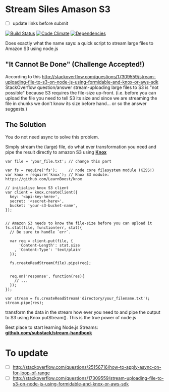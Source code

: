 Stream Siles Amason S3
========================

- [ ] update links before submit <br />

[![Build Status](https://travis-ci.org/nelsonic/time.png?branch=master)](https://travis-ci.org/nelsonic/time) [![Code Climate](https://codeclimate.com/github/nelsonic/time.png)](https://codeclimate.com/github/nelsonic/time) [![Dependencies](https://david-dm.org/nelsonic/time.png?theme=shields.io)](https://david-dm.org/nelsonic/time)


Does exactly what the name says: a quick script to stream large files to Amazon S3 using node.js


## "It Cannot Be Done" (Challenge Accepted!)

According to this
http://stackoverflow.com/questions/17309559/stream-uploading-file-to-s3-on-node-js-using-formidable-and-knox-or-aws-sdk
StackOverflow question/answer stream-uploading large files to S3
is "not possible" because S3 requires the file-size up-front.
(i.e. before you can upload the file you need to tell S3 its size
  and since we are streaming the file in chunks we don't know
  its size before hand... or so the answer suggests.)

## The Solution

You do not need async to solve this problem.

Simply stream the (large) file, do what ever transformation you need and pipe the result directly to amazon S3 using [**Knox**](https://github.com/LearnBoost/knox)

    var file = 'your_file.txt'; // change this part

    var fs = require('fs');     // node core filesystem module (KISS!)
    var knox = require('knox'); // Knox S3 module: https://github.com/LearnBoost/knox

    // initialise knox S3 client
    var client = knox.createClient({
      key: '<api-key-here>',
      secret: '<secret-here>',
      bucket: 'your-s3-bucket-name',
    });


    // Amazon S3 needs to know the file-size before you can upload it
    fs.stat(file, function(err, stat){
      // Be sure to handle `err`.

      var req = client.put(file, {
          'Content-Length': stat.size
        , 'Content-Type': 'text/plain'
      });

      fs.createReadStream(file).pipe(req);


      req.on('response', function(res){
        // ...
      });
    });

    var stream = fs.createReadStream('directory/your_filename.txt');
    stream.pipe(res);





transform the data in the stream how ever you need to and pipe the output to S3 using Knox putStream(). This is the true power of node.js


Best place to start learning Node.js Streams: [**github.com/substack/stream-handbook**](http://github.com/substack/stream-handbook)



# To update
- [ ] http://stackoverflow.com/questions/25156716/how-to-apply-async-on-for-loop-of-range
- [ ] http://stackoverflow.com/questions/17309559/stream-uploading-file-to-s3-on-node-js-using-formidable-and-knox-or-aws-sdk
